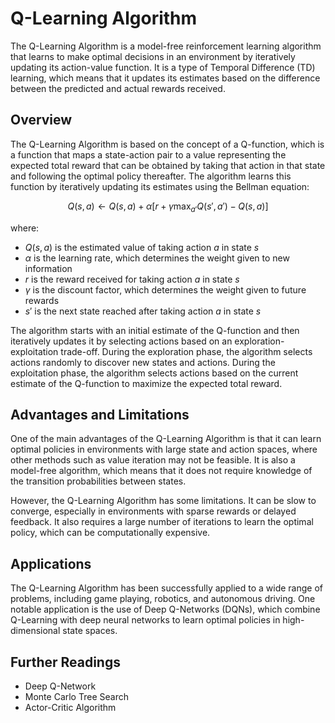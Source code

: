 # Q-Learning Algorithm

The Q-Learning Algorithm is a model-free reinforcement learning algorithm that learns to make optimal decisions in an environment by iteratively updating its action-value function. It is a type of Temporal Difference (TD) learning, which means that it updates its estimates based on the difference between the predicted and actual rewards received.

## Overview

The Q-Learning Algorithm is based on the concept of a Q-function, which is a function that maps a state-action pair to a value representing the expected total reward that can be obtained by taking that action in that state and following the optimal policy thereafter. The algorithm learns this function by iteratively updating its estimates using the Bellman equation:

$$ Q(s,a) \leftarrow Q(s,a) + \alpha [r + \gamma \max_{a'} Q(s',a') - Q(s,a)] $$

where:
- $Q(s,a)$ is the estimated value of taking action $a$ in state $s$
- $\alpha$ is the learning rate, which determines the weight given to new information
- $r$ is the reward received for taking action $a$ in state $s$
- $\gamma$ is the discount factor, which determines the weight given to future rewards
- $s'$ is the next state reached after taking action $a$ in state $s$

The algorithm starts with an initial estimate of the Q-function and then iteratively updates it by selecting actions based on an exploration-exploitation trade-off. During the exploration phase, the algorithm selects actions randomly to discover new states and actions. During the exploitation phase, the algorithm selects actions based on the current estimate of the Q-function to maximize the expected total reward.

## Advantages and Limitations

One of the main advantages of the Q-Learning Algorithm is that it can learn optimal policies in environments with large state and action spaces, where other methods such as value iteration may not be feasible. It is also a model-free algorithm, which means that it does not require knowledge of the transition probabilities between states.

However, the Q-Learning Algorithm has some limitations. It can be slow to converge, especially in environments with sparse rewards or delayed feedback. It also requires a large number of iterations to learn the optimal policy, which can be computationally expensive.

## Applications

The Q-Learning Algorithm has been successfully applied to a wide range of problems, including game playing, robotics, and autonomous driving. One notable application is the use of Deep Q-Networks (DQNs), which combine Q-Learning with deep neural networks to learn optimal policies in high-dimensional state spaces.

## Further Readings

- Deep Q-Network
- Monte Carlo Tree Search
- Actor-Critic Algorithm
